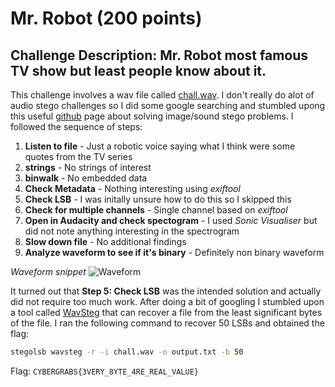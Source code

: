 # Mr. Robot (200 points)

## Challenge Description: Mr. Robot most famous TV show but least people know about it.


This challenge involves a wav file called [chall.wav](chall.wav). I don't really do alot of audio stego challenges so I did some google searching and stumbled upong this useful [github](https://github.com/x41x41x41/hackingpotato/blob/master/techniques/stenography.md) page about solving image/sound stego problems. I followed the sequence of steps: 

1. **Listen to file** - Just a robotic voice saying what I think were some quotes from the TV series 
2. **strings** - No strings of interest 
3. **binwalk** - No embedded data 
4. **Check Metadata** - Nothing interesting using *exiftool*
5. **Check LSB** - I was initally unsure how to do this so I skipped this 
6. **Check for multiple channels** - Single channel based on *exiftool*
7. **Open in Audacity and check spectogram** - I used *Sonic Visualiser* but did not note anything interesting in the spectrogram 
8. **Slow down file** - No additional findings 
9. **Analyze waveform to see if it's binary** - Definitely non binary waveform

*Waveform snippet*
![Waveform](https://user-images.githubusercontent.com/71312079/152735832-725f4e0b-48c0-41d8-9572-3146bdd81657.png)

It turned out that **Step 5: Check LSB** was the intended solution and actually did not require too much work. After doing a bit of googling I stumbled upon a tool called [WavSteg](https://github.com/ragibson/Steganography#LSBSteg) that can recover a file from the least significant bytes of the file. I ran the following command to recover 50 LSBs and obtained the flag:

```bash
stegolsb wavsteg -r -i chall.wav -o output.txt -b 50
```

Flag: `CYBERGRABS{3VERY_8YTE_4RE_REAL_VALUE}`